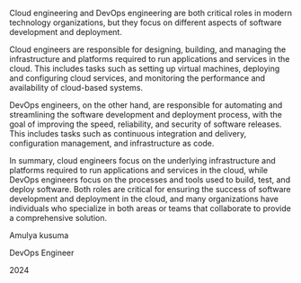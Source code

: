 Cloud engineering and DevOps engineering are both critical roles in modern technology organizations, but they focus on different aspects of software development and deployment.

Cloud engineers are responsible for designing, building, and managing the infrastructure and platforms required to run applications and services in the cloud. This includes tasks such as setting up virtual machines, deploying and configuring cloud services, and monitoring the performance and availability of cloud-based systems.

DevOps engineers, on the other hand, are responsible for automating and streamlining the software development and deployment process, with the goal of improving the speed, reliability, and security of software releases. This includes tasks such as continuous integration and delivery, configuration management, and infrastructure as code.

In summary, cloud engineers focus on the underlying infrastructure and platforms required to run applications and services in the cloud, while DevOps engineers focus on the processes and tools used to build, test, and deploy software. Both roles are critical for ensuring the success of software development and deployment in the cloud, and many organizations have individuals who specialize in both areas or teams that collaborate to provide a comprehensive solution.


Amulya kusuma

DevOps Engineer

2024
